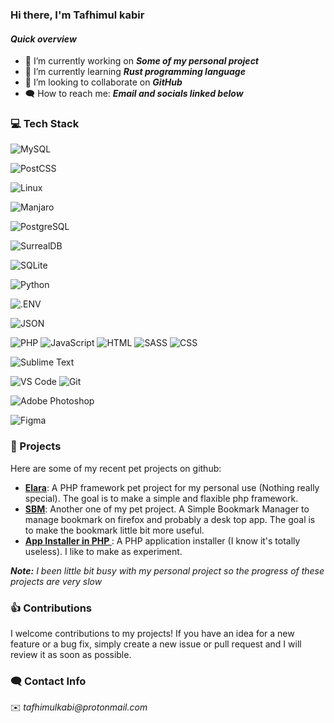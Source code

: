  ### Hi there, I'm Tafhimul kabir
 
 #### _Quick overview_
 
- 🔭 I’m currently working on _**Some of my personal project**_
- 🌱 I’m currently learning _**Rust programming language**_
- 👯 I’m looking to collaborate on _**GitHub**_
- :left_speech_bubble: How to reach me: _**Email and  socials linked below**_


### :computer: Tech Stack

![MySQL](https://img.shields.io/badge/MySQL-4479A1?style=for-the-badge&logo=mysql&logoColor=white)

![PostCSS](https://img.shields.io/badge/PostCSS-DD3A0A?style=for-the-badge&logo=postcss&logoColor=white)

![Linux](https://img.shields.io/badge/Linux-FCC624?style=for-the-badge&logo=linux&logoColor=black)

![Manjaro](https://img.shields.io/badge/Manjaro-35BF5C?style=for-the-badge&logo=manjaro&logoColor=white)

![PostgreSQL](https://img.shields.io/badge/PostgreSQL-4169E1?style=for-the-badge&logo=postgresql&logoColor=white)

![SurrealDB](https://img.shields.io/badge/SurrealDB-FF00A0?style=for-the-badge&logo=surrealdb&logoColor=white)

![SQLite](https://img.shields.io/badge/SQLite-003B57?style=for-the-badge&logo=sqlite&logoColor=white)

![Python](https://img.shields.io/badge/Python-3776AB?style=for-the-badge&logo=python&logoColor=white)

![.ENV](https://img.shields.io/badge/.ENV-ECD53F?style=for-the-badge&logo=.env&logoColor=black)

![JSON](https://img.shields.io/badge/JSON-000000?style=for-the-badge&logo=json&logoColor=white)

![PHP](https://img.shields.io/badge/PHP-777BB4?style=for-the-badge&logo=php&logoColor=white) ![JavaScript](https://img.shields.io/badge/-javascript-F7DF1E?&style=for-the-badge&logo=javascript&logoColor=black) ![HTML](https://img.shields.io/badge/HTML5-E34F26?style=for-the-badge&logo=html5&logoColor=white) ![SASS](https://img.shields.io/badge/Sass-CC6699?style=for-the-badge&logo=sass&logoColor=white) ![CSS](https://img.shields.io/badge/-css3-1572B6?&style=for-the-badge&logo=css3&logoColor=white)

![Sublime Text](https://img.shields.io/badge/Sublime%20Text-FF9800?style=for-the-badge&logo=sublimetext&logoColor=white)

![VS Code](https://img.shields.io/badge/-VSCode-007ACC?&style=for-the-badge&logo=visual-studio-code&logoColor=white) ![Git](https://img.shields.io/badge/-Git-F05032?&style=for-the-badge&logo=git&logoColor=white)

![Adobe Photoshop](https://img.shields.io/badge/Adobe%20Photoshop-31A8FF?style=for-the-badge&logo=adobephotoshop&logoColor=white)

![Figma](https://img.shields.io/badge/Figma-F24E1E?style=for-the-badge&logo=figma&logoColor=white)

### 💼 Projects
Here are some of my recent pet projects on github:

- **[Elara](https://github.com/darkmatter1971/elara)**: A PHP framework pet project for my personal use (Nothing really special). The goal is to make a simple and flaxible php framework.
- **[SBM](https://github.com/darkmatter1971/sbm)**: Another one of my pet project. A Simple Bookmark Manager to manage bookmark on firefox and probably a desk top app. The goal is to make the bookmark little bit more useful.
- **[App Installer in PHP ](https://github.com/darkmatter1971/app-installer-php)**: A PHP application installer (I know it's totally useless). I like to make as experiment. 

_**Note:**_ _I been little bit busy with my personal project so the progress of these projects are very slow_

### :thumbsup: Contributions
I welcome contributions to my projects! If you have an idea for a new feature or a bug fix, simply create a new issue or pull request and I will review it as soon as possible.

### :left_speech_bubble: Contact Info
✉️ _tafhimulkabi@protonmail.com_  
